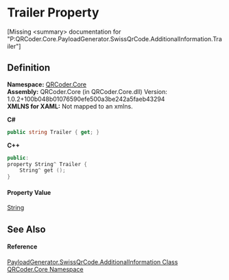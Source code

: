 # Trailer Property


\[Missing &lt;summary&gt; documentation for "P:QRCoder.Core.PayloadGenerator.SwissQrCode.AdditionalInformation.Trailer"\]



## Definition
**Namespace:** <a href="N_QRCoder_Core.md">QRCoder.Core</a>  
**Assembly:** QRCoder.Core (in QRCoder.Core.dll) Version: 1.0.2+100b048b01076590efe500a3be242a5faeb43294  
**XMLNS for XAML:** Not mapped to an xmlns.

**C#**
``` C#
public string Trailer { get; }
```
**C++**
``` C++
public:
property String^ Trailer {
	String^ get ();
}
```



#### Property Value
<a href="https://learn.microsoft.com/dotnet/api/system.string" target="_blank" rel="noopener noreferrer">String</a>

## See Also


#### Reference
<a href="T_QRCoder_Core_PayloadGenerator_SwissQrCode_AdditionalInformation.md">PayloadGenerator.SwissQrCode.AdditionalInformation Class</a>  
<a href="N_QRCoder_Core.md">QRCoder.Core Namespace</a>  
